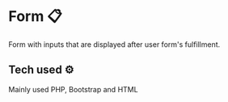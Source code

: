 # Form 📋
Form with inputs that are displayed after user form's fulfillment.

## Tech used ⚙️
Mainly used PHP, Bootstrap and HTML

